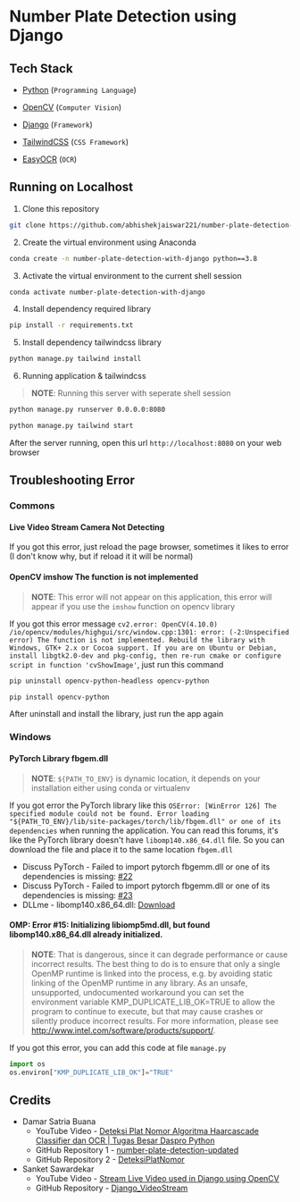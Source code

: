 # Number Plate Detection using Django

<!-- <h1 align="center">Django Plate Number Detection</h1> -->

<!-- <div align="center">

![Python](https://img.shields.io/badge/-Python-05122A?style=flat&logo=python)&nbsp;
![OpenCV](https://img.shields.io/badge/-OpenCV-05122A?style=flat&logo=opencv)&nbsp;
![Django](https://img.shields.io/badge/-Django-05122A?style=flat&logo=django)&nbsp;
![TailwindCSS](https://img.shields.io/badge/-TailwindCSS-05122A?style=flat&logo=tailwindcss)&nbsp;
![PyTorch](https://img.shields.io/badge/-PyTorch-05122A?style=flat&logo=pytorch)&nbsp;

</div> -->

<!-- <img src="assets/preview.png" alt="Preview"> -->

<!-- <p align="center">This repository is web application that aims to provide various features such as video live stream, haarcascade classifier, and optical character recognition (OCR). This app is built using Python, OpenCV, Django, TailwindCSS (django-tailwind), EasyOCR</p>

## Table of Contents

-   [Demo Application](#demo-app)
-   [Tech Stack](#tech-stack)
-   [Running on Localhost](#running-on-localhost)
-   [Troubleshooting Error](#troubleshooting-error)
    -   [Commons](#commons)
        -   [Live Video Stream Camera Not Detecting](#live-video-stream-camera-not-detecting)
        -   [OpenCV imshow The function is not implemented](#opencv-imshow-the-function-is-not-implemented)
    -   [Windows](#windows)
        -   [PyTorch Library fbgem.dll](#pytorch-library-fbgemdll)
        -   [OMP: Error #15: Initializing libiomp5md.dll](#omp-error-15-initializing-libiomp5mddll-but-found-libomp140x86_64dll-already-initialized)
-   [Credits](#credits) -->

<!-- ## Demo App

https://github.com/user-attachments/assets/b2837dfc-e000-4687-99eb-3744370d05ef -->

## Tech Stack

-   [Python](https://www.python.org) (`Programming Language`)
<!-- : Python is a high-level, interpreted programming language known for its simplicity and versatility, widely used in web development, data analysis, artificial intelligence, scientific computing, and more. -->
-   [OpenCV](https://opencv.org) (`Computer Vision`)
<!-- : OpenCV (Open Source Computer Vision Library) is an open-source computer vision and machine learning software library. It provides a comprehensive set of features for image processing, computer vision, and machine learning. -->
-   [Django](https://www.djangoproject.com) (`Framework`)
<!-- : Django is a high-level Python web framework that encourages rapid development and clean, pragmatic design. It is designed to help developers build robust and scalable web applications quickly. -->
-   [TailwindCSS](https://tailwindcss.com) (`CSS Framework`)
<!-- : TailwindCSS is a utility-first CSS framework for building custom user interfaces rapidly and efficiently. It provides a comprehensive set of CSS utility classes that allow developers to design directly in their markup. -->
-   [EasyOCR](https://github.com/JaidedAI/EasyOCR) (`OCR`)
<!-- : EasyOCR is a ready-to-use Optical Character Recognition (OCR) library built with deep learning techniques. It can handle text in different languages and is designed for high accuracy and performance. -->

## Running on Localhost

1. Clone this repository

```bash
git clone https://github.com/abhishekjaiswar221/number-plate-detection-with-django.git && cd number-plate-detection-with-django
```

2. Create the virtual environment using Anaconda

```bash
conda create -n number-plate-detection-with-django python==3.8
```

<!-- 2. Install `python-virtualenv` (in my case use `Arch Linux`) and create the virtual environment

> **NOTE**: If you are using windows you can install with anaconda, then create the virtual environment
>
> ```ps
> conda create -n number-plate-detection-with-django python==3.8
> ``` -->

<!-- ```bash
sudo pacman -S python-virtualenv
```

```bash
virtualenv django-plate-number-detection
``` -->

3. Activate the virtual environment to the current shell session

<!-- > **NOTE**: If you are using windows and anaconda, to activate the virtual environment use this command instead
>
> ```ps
> conda activate django-plate-number-detection
> ``` -->

```bash
conda activate number-plate-detection-with-django
```

<!-- ```bash
source django-plate-number-detection/bin/activate
``` -->

4. Install dependency required library

```bash
pip install -r requirements.txt
```

5. Install dependency tailwindcss library

```bash
python manage.py tailwind install
```

6. Running application & tailwindcss

> **NOTE**: Running this server with seperate shell session

```bash
python manage.py runserver 0.0.0.0:8080
```

```bash
python manage.py tailwind start
```

After the server running, open this url `http://localhost:8080` on your web browser

## Troubleshooting Error

### Commons

#### Live Video Stream Camera Not Detecting

If you got this error, just reload the page browser, sometimes it likes to error (I don't know why, but if reload it it will be normal)

#### OpenCV imshow The function is not implemented

> **NOTE**: This error will not appear on this application, this error will appear if you use the `imshow` function on opencv library

If you got this error message `cv2.error: OpenCV(4.10.0) /io/opencv/modules/highgui/src/window.cpp:1301: error: (-2:Unspecified error) The function is not implemented. Rebuild the library with Windows, GTK+ 2.x or Cocoa support. If you are on Ubuntu or Debian, install libgtk2.0-dev and pkg-config, then re-run cmake or configure script in function 'cvShowImage'`, just run this command

```bash
pip uninstall opencv-python-headless opencv-python
```

```bash
pip install opencv-python
```

After uninstall and install the library, just run the app again

### Windows

#### PyTorch Library fbgem.dll

> **NOTE**: `${PATH_TO_ENV}` is dynamic location, it depends on your installation either using conda or virtualenv

If you got error the PyTorch library like this `OSError: [WinError 126] The specified module could not be found. Error loading "${PATH_TO_ENV}/lib/site-packages/torch/lib/fbgem.dll" or one of its dependencies` when running the application. You can read this forums, it's like the PyTorch library doesn't have `libomp140.x86_64.dll` file. So you can download the file and place it to the same location `fbgem.dll`

-   Discuss PyTorch - Failed to import pytorch fbgemm.dll or one of its dependencies is missing: [#22](https://discuss.pytorch.org/t/failed-to-import-pytorch-fbgemm-dll-or-one-of-its-dependencies-is-missing/201969/22)
-   Discuss PyTorch - Failed to import pytorch fbgemm.dll or one of its dependencies is missing: [#23](https://discuss.pytorch.org/t/failed-to-import-pytorch-fbgemm-dll-or-one-of-its-dependencies-is-missing/201969/23)
-   DLLme - libomp140.x86_64.dll: [Download](https://www.dllme.com/dll/files/libomp140_x86_64/00637fe34a6043031c9ae4c6cf0a891d/download)

#### OMP: Error #15: Initializing libiomp5md.dll, but found libomp140.x86_64.dll already initialized.

> **NOTE**: That is dangerous, since it can degrade performance or cause incorrect results. The best thing to do is to ensure that only a single OpenMP runtime is linked into the process, e.g. by avoiding static linking of the OpenMP runtime in any library. As an unsafe, unsupported, undocumented workaround you can set the environment variable KMP_DUPLICATE_LIB_OK=TRUE to allow the program to continue to execute, but that may cause crashes or silently produce incorrect results. For more information, please see http://www.intel.com/software/products/support/.

If you got this error, you can add this code at file `manage.py`

```python
import os
os.environ["KMP_DUPLICATE_LIB_OK"]="TRUE"
```

## Credits

-   Damar Satria Buana
    -   YouTube Video - [Deteksi Plat Nomor Algoritma Haarcascade Classifier dan OCR | Tugas Besar Daspro Python](https://youtu.be/teGvW4rmOYc?si=WfLgbIEIIoNrYQFG)
    -   GitHub Repository 1 - [number-plate-detection-updated](https://github.com/notsatria/number-plate-detection-updated)
    -   GitHub Repository 2 - [DeteksiPlatNomor](https://github.com/notsatria/DeteksiPlatNomor)
-   Sanket Sawardekar
    -   YouTube Video - [Stream Live Video used in Django using OpenCV](https://youtu.be/KUoNQ-44-1k?si=Fmf07_PbsCmREaqd)
    -   GitHub Repository - [Django_VideoStream](https://github.com/sawardekar/Django_VideoStream)
